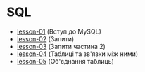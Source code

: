 # SQL

* [lesson-01](https://github.com/Jozroker/SQL/tree/lesson-1)  (Вступ до MySQL)
* [lesson-02](https://github.com/Jozroker/SQL/tree/lesson-2)  (Запити)
* [lesson-03](https://github.com/Jozroker/SQL/tree/lesson-3)  (Запити частина 2)
* [lesson-04](https://github.com/Jozroker/SQL/tree/lesson-4)  (Таблиці та зв'язки між ними)
* [lesson-05](https://github.com/Jozroker/SQL/tree/lesson-5)  (Об'єднання таблиць)
